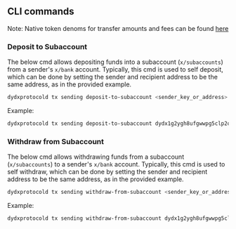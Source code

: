 ## CLI commands

Note: Native token denoms for transfer amounts and fees can be found [here](../infrastructure_providers-network/network_constants.mdx#native-token-denom)

### Deposit to Subaccount

The below cmd allows depositing funds into a subaccount (`x/subaccounts`) from a sender's `x/bank` account. 
Typically, this cmd is used to self deposit, which can be done by setting the sender and recipient address to be the same address, as in the provided example.
```bash
dydxprotocold tx sending deposit-to-subaccount <sender_key_or_address> <recipient_address> <recipient_subaccount_number> <quantums> [flags]
```

Example:
```bash
dydxprotocold tx sending deposit-to-subaccount dydx1g2ygh8ufgwwpg5clp2qh3tmcmlewuyt2z6px8k dydx1g2ygh8ufgwwpg5clp2qh3tmcmlewuyt2z6px8k 0 <usdc_quantum_uint64> --keyring-backend test --fees 5000000000000000<native_token_denom>
```


### Withdraw from Subaccount

The below cmd allows withdrawing funds from a subaccount (`x/subaccounts`) to a sender's `x/bank` account.
Typically, this cmd is used to self withdraw, which can be done by setting the sender and recipient address to be the same address, as in the provided example.
```bash
dydxprotocold tx sending withdraw-from-subaccount <sender_key_or_address> <sender_subaccount_number> <recipient_address> <quantums> [flags]
```

Example:
```bash
dydxprotocold tx sending withdraw-from-subaccount dydx1g2ygh8ufgwwpg5clp2qh3tmcmlewuyt2z6px8k 0 dydx1g2ygh8ufgwwpg5clp2qh3tmcmlewuyt2z6px8k <usdc_quantum_uint64> --keyring-backend test --fees 5000000000000000<native_token_denom>
```